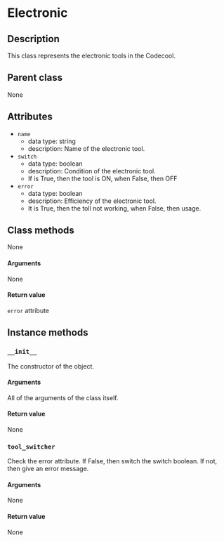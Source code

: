 # Electronic

## Description
This class represents the electronic tools in the Codecool.

## Parent class
None

## Attributes

* ```name```
  * data type: string
  * description: Name of the electronic tool.
* ```switch```
  * data type: boolean
  * description: Condition of the electronic tool.
  * If is True, then the tool is ON, when False, then OFF
* ```error```
   * data type: boolean
   * description: Efficiency of the electronic tool.
   * It is True, then the toll not working, when False, then usage.

## Class methods

None

#### Arguments
None

#### Return value
```error``` attribute

## Instance methods

### ```__init__```
The constructor of the object.

#### Arguments

All of the arguments of the class itself.

#### Return value
None

### ```tool_switcher```

Check the error attribute. If False, then switch the switch boolean. If not, then give an error message.

#### Arguments

None

#### Return value
None
